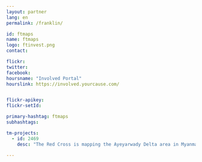 ```yaml
---
layout: partner
lang: en
permalink: /franklin/

id: ftmaps
name: ftmaps
logo: ftinvest.png
contact:

flickr:
twitter:
facebook:
hoursname: "Involved Portal"
hourslink: https://involved.yourcause.com/


flickr-apikey:
flickr-setId:

primary-hashtag: ftmaps
subhashtags:

tm-projects:
  - id: 2469
    desc: "The Red Cross is mapping the Ayeyarwady Delta area in Myanmar as part of a multi-year mapping and data readiness activity to better understand where critical infrastructure and roads are to inform decision making during potential disasters. As recently as 2008 a cyclone killed at least 77,000 people with over 55,900 missing, and left about 2.5 million homeless. The map data will help the Red Cross to better understand where people live in relation to potential hazards so that we can help them be prepared for the disaster and so national decision makers can make better decisions in the immediate aftermath of a disaster."

---
```

